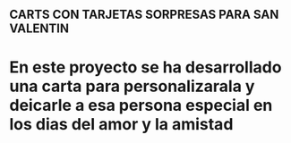 ## CARTS CON TARJETAS SORPRESAS PARA SAN VALENTIN

# En este proyecto se ha desarrollado una carta para personalizarala y deicarle a esa persona especial en los dias del amor y la amistad
